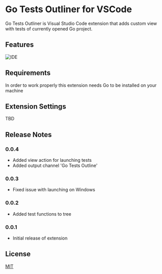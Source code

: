 # Go Tests Outliner for VSCode

Go Tests Outliner is Visual Studio Code extension that adds custom view with tests of currently opened Go project.

## Features

![IDE](https://media.giphy.com/media/3oKIPi6vvVKHSkvFJK/giphy.gif)

## Requirements

In order to work properly this extension needs Go to be installed on your machine

## Extension Settings

TBD

## Release Notes

### 0.0.4
- Added view action for launching tests
- Added output channel 'Go Tests Outline'

### 0.0.3
- Fixed issue with launching on Windows

### 0.0.2
- Added test functions to tree

### 0.0.1
- Initial release of extension

## License

[MIT](LICENSE)
